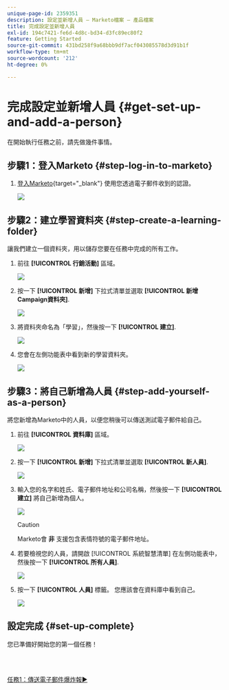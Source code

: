 ```yaml
---
unique-page-id: 2359351
description: 設定並新增人員 — Marketo檔案 — 產品檔案
title: 完成設定並新增人員
exl-id: 194c7421-fe6d-4d8c-bd34-d3fc89ec80f2
feature: Getting Started
source-git-commit: 431bd258f9a68bbb9df7acf043085578d3d91b1f
workflow-type: tm+mt
source-wordcount: '212'
ht-degree: 0%

---
```


# 完成設定並新增人員 {#get-set-up-and-add-a-person}

在開始執行任務之前，請先做幾件事情。

## 步驟1：登入Marketo {#step-log-in-to-marketo}

1. [登入Marketo](https://app.marketo.com){target="_blank"} 使用您透過電子郵件收到的認證。

   ![](assets/get-set-up-and-add-a-person-1.png)

## 步驟2：建立學習資料夾 {#step-create-a-learning-folder}

讓我們建立一個資料夾，用以儲存您要在任務中完成的所有工作。

1. 前往 **[!UICONTROL 行銷活動]** 區域。

   ![](assets/get-set-up-and-add-a-person-2.png)

1. 按一下 **[!UICONTROL 新增]** 下拉式清單並選取 **[!UICONTROL 新增Campaign資料夾]**.

   ![](assets/get-set-up-and-add-a-person-3.png)

1. 將資料夾命名為「學習」，然後按一下 **[!UICONTROL 建立]**.

   ![](assets/get-set-up-and-add-a-person-4.png)

1. 您會在左側功能表中看到新的學習資料夾。

   ![](assets/get-set-up-and-add-a-person-5.png)

## 步驟3：將自己新增為人員 {#step-add-yourself-as-a-person}

將您新增為Marketo中的人員，以便您稍後可以傳送測試電子郵件給自己。

1. 前往 **[!UICONTROL 資料庫]** 區域。

   ![](assets/get-set-up-and-add-a-person-6.png)

1. 按一下 **[!UICONTROL 新增]** 下拉式清單並選取 **[!UICONTROL 新人員]**.

   ![](assets/get-set-up-and-add-a-person-7.png)

1. 輸入您的名字和姓氏、電子郵件地址和公司名稱，然後按一下 **[!UICONTROL 建立]** 將自己新增為個人。

   ![](assets/get-set-up-and-add-a-person-8.png)

   >[!CAUTION]
   >
   >Marketo會 **非** 支援包含表情符號的電子郵件地址。

1. 若要檢視您的人員，請開啟 [!UICONTROL 系統智慧清單] 在左側功能表中，然後按一下 **[!UICONTROL 所有人員]**.

   ![](assets/get-set-up-and-add-a-person-9.png)

1. 按一下 **[!UICONTROL 人員]** 標籤。 您應該會在資料庫中看到自己。

   ![](assets/get-set-up-and-add-a-person-10.png)

## 設定完成 {#set-up-complete}

您已準備好開始您的第一個任務！

<br> 

[任務1：傳送電子郵件爆炸報►](/help/marketo/getting-started/quick-wins/send-an-email.md)
